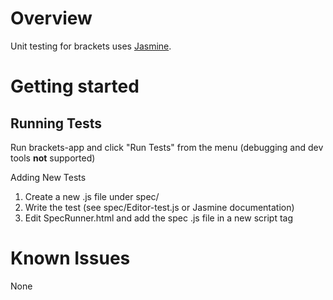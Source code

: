 Overview
========

Unit testing for brackets uses [Jasmine](http://jasmine.github.io/1.3/introduction.html).

Getting started
===============

Running Tests
-------------

Run brackets-app and click "Run Tests" from the menu (debugging and dev tools **not** supported)

Adding New Tests

1. Create a new .js file under spec/
1. Write the test (see spec/Editor-test.js or Jasmine documentation)
1. Edit SpecRunner.html and add the spec .js file in a new script tag

Known Issues
============

None
